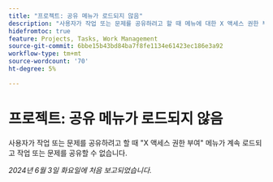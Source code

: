 ```yaml
---
title: "프로젝트: 공유 메뉴가 로드되지 않음"
description: "사용자가 작업 또는 문제를 공유하려고 할 때 메뉴에 대한 X 액세스 권한 부여가 계속 로드되고 작업 또는 문제를 공유할 수 없습니다."
hidefromtoc: true
feature: Projects, Tasks, Work Management
source-git-commit: 6bbe15b43bd84ba7f8fe1134e61423ec186e3a92
workflow-type: tm+mt
source-wordcount: '70'
ht-degree: 5%

---
```



# 프로젝트: 공유 메뉴가 로드되지 않음

사용자가 작업 또는 문제를 공유하려고 할 때 &quot;X 액세스 권한 부여&quot; 메뉴가 계속 로드되고 작업 또는 문제를 공유할 수 없습니다.

_2024년 6월 3일 화요일에 처음 보고되었습니다._
